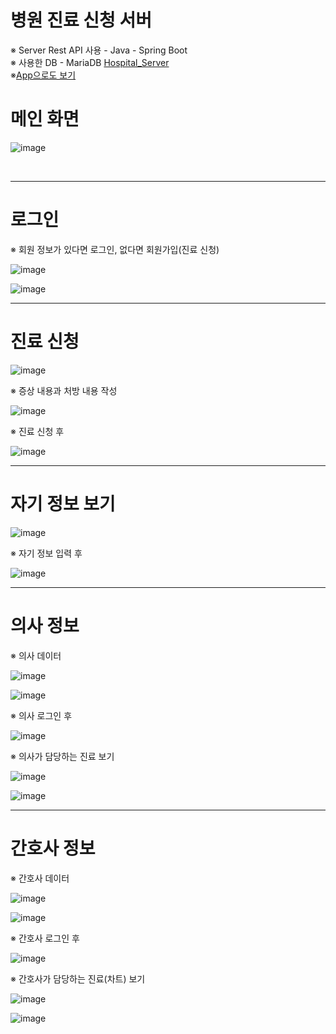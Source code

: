 # 병원 진료 신청 서버 
※ Server Rest API 사용 - Java - Spring Boot<br>
※ 사용한 DB - MariaDB
<a href="https://github.com/springhana/Hospital_Server">Hospital_Server</a><br>
※<a href="https://github.com/springhana/Hospital_App">App으로도 보기</a>
# 메인 화면

![image](https://github.com/springhana/Hospital_Web/assets/97121074/d715c018-4328-49b6-9bde-22bc86dcdb85)

<br>
<hr>

# 로그인
※ 회원 정보가 있다면 로그인, 없다면 회원가입(진료 신청)

![image](https://github.com/springhana/Hospital_Web/assets/97121074/e7d56079-25bc-4695-920a-783573aff193)

![image](https://github.com/springhana/Hospital_Web/assets/97121074/013414c4-6496-461f-b261-94cd95f21931)
<br>
<hr>

# 진료 신청

![image](https://github.com/springhana/Hospital_Web/assets/97121074/60d323f7-9820-4cfe-93f4-daa19173927b)

※ 증상 내용과 처방 내용 작성

![image](https://github.com/springhana/Hospital_Web/assets/97121074/61c135bb-90c8-4da5-80f3-4773cf59433a)

※ 진료 신청 후

![image](https://github.com/springhana/Hospital_Web/assets/97121074/22dac193-3fe3-4449-a1f8-931c031d564f)
<br>
<hr>

# 자기 정보 보기

![image](https://github.com/springhana/Hospital_Web/assets/97121074/56d5363b-8317-486e-a253-f6fe4f5dbbaf)

※ 자기 정보 입력 후

![image](https://github.com/springhana/Hospital_Web/assets/97121074/c8a5e387-0bcb-4e73-93b2-ef45d954c6da)
<br>
<hr>

# 의사 정보
※ 의사 데이터

![image](https://github.com/springhana/Hospital_Web/assets/97121074/b88c092b-3ec4-4c0e-b542-b2141584bc6d)

![image](https://github.com/springhana/Hospital_Web/assets/97121074/ff81e862-042b-4e30-94ae-de948ac671f9)

※ 의사 로그인 후

![image](https://github.com/springhana/Hospital_Web/assets/97121074/b39db06b-3edb-4936-ae49-d1408783e924)

※ 의사가 담당하는 진료 보기

![image](https://github.com/springhana/Hospital_Web/assets/97121074/0a6927a0-5a65-4094-8cb6-1da762784f5e)

![image](https://github.com/springhana/Hospital_Web/assets/97121074/6586ffb0-a7e3-4727-a400-20400136d605)
<br>
<hr>

# 간호사 정보
※ 간호사 데이터

![image](https://github.com/springhana/Hospital_Web/assets/97121074/e731f3ca-b531-4423-b2df-5681b8931754)

![image](https://github.com/springhana/Hospital_Web/assets/97121074/0983fe96-5abd-4eb8-85ef-818720276f25)

※ 간호사 로그인 후

![image](https://github.com/springhana/Hospital_Web/assets/97121074/d598293f-7bf3-471a-aea2-7a659dedae15)

※ 간호사가 담당하는 진료(차트) 보기

![image](https://github.com/springhana/Hospital_Web/assets/97121074/155ef7d1-7dd3-440c-acfc-181160361a21)

![image](https://github.com/springhana/Hospital_Web/assets/97121074/5b358407-87d8-4860-88b1-ba308f4b6ff3)
